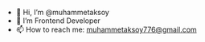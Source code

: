 - 👋 Hi, I’m @muhammetaksoy
- 👀 I’m Frontend Developer
- 📫 How to reach me: muhammetaksoy776@gmail.com
